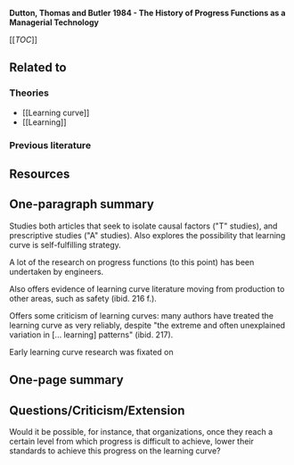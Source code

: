 **Dutton, Thomas and Butler 1984 - The History of Progress Functions as a Managerial Technology**

[[_TOC_]]

## Related to

### Theories
* [[Learning curve]]
* [[Learning]]

### Previous literature

## Resources

## One-paragraph summary
Studies both articles that seek to isolate causal factors ("T" studies), and prescriptive studies ("A" studies). Also explores the possibility that learning curve is self-fulfilling strategy.

A lot of the research on progress functions (to this point) has been undertaken by engineers.

Also offers evidence of learning curve literature moving from production to other areas, such as safety (ibid. 216 f.).

Offers some criticism of learning curves: many authors have treated the learning curve as very reliably, despite "the extreme and often unexplained variation in [... learning] patterns" (ibid. 217).

Early learning curve research was fixated on

## One-page summary

## Questions/Criticism/Extension
Would it be possible, for instance, that organizations, once they reach a certain level from which progress is difficult to achieve, lower their standards to achieve this progress on the learning curve?